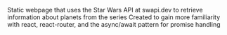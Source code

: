 Static webpage that uses the Star Wars API at swapi.dev to retrieve information about planets from the series
Created to gain more familiarity with react, react-router, and the async/await pattern for promise handling